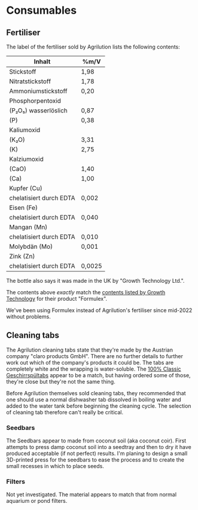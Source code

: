 # Consumables

## Fertiliser

The label of the fertiliser sold by Agrilution lists the following contents:

| Inhalt                    | %m/V   |
|---------------------------|--------|
| Stickstoff                | 1,98   |
|   Nitratstickstoff        | 1,78   |
|   Ammoniumstickstoff      | 0,20   |
| Phosphorpentoxid          |        |
|   (P₂O₅) wasserlöslich    | 0,87   |
|   (P)                     | 0,38   |
| Kaliumoxid                |        |
|   (K₂O)                   | 3,31   |
|   (K)                     | 2,75   |
| Kalziumoxid               |        |
|   (CaO)                   | 1,40   |
|   (Ca)                    | 1,00   |
| Kupfer (Cu)               |        |
|   chelatisiert durch EDTA | 0,002  |
| Eisen (Fe)                |        |
|   chelatisiert durch EDTA | 0,040  |
| Mangan (Mn)               |        |
|   chelatisiert durch EDTA | 0,010  |
| Molybdän (Mo)             | 0,001  |
| Zink (Zn)                 |        |
|   chelatisiert durch EDTA | 0,0025 |

The bottle also says it was made in the UK by "Growth Technology Ltd.".

The contents above _exactly_ match the 
[contents listed by Growth Technology](https://www.growthtechnology.com/resources/uploads/products/GT3835_Formulex_1_litre1596640653.jpg)
for their product "Formulex".

We've been using Formulex instead of Agrilution's fertiliser since mid-2022
without problems.

## Cleaning tabs

The Agrilution cleaning tabs state that they're made by the Austrian company
"claro products GmbH". There are no further details to further work out which of
the company's products it could be. The tabs are completely white and the
wrapping is water-soluble. The 
[100% Classic Geschirrspültabs](https://www.claro.at/de/produkt/claro-100-prozent-classic-geschirrspueltabs/)
appear to be a match, but having ordered some of those, they're close but
they're not the same thing.

Before Agrilution themselves sold cleaning tabs, they recommended that one
should use a normal dishwasher tab dissolved in boiling water and added to the
water tank before beginning the cleaning cycle. The selection of cleaning tab
therefore can't really be critical.

### Seedbars

The Seedbars appear to made from coconut soil (aka coconut coir). First attempts
to press damp coconut soil into a seedtray and then to dry it have produced
acceptable (if not perfect) results. I'm planing to design a small 3D-printed
press for the seedbars to ease the process and to create the small recesses in
which to place seeds.

### Filters

Not yet investigated. The material appears to match that from normal aquarium or
pond filters.
